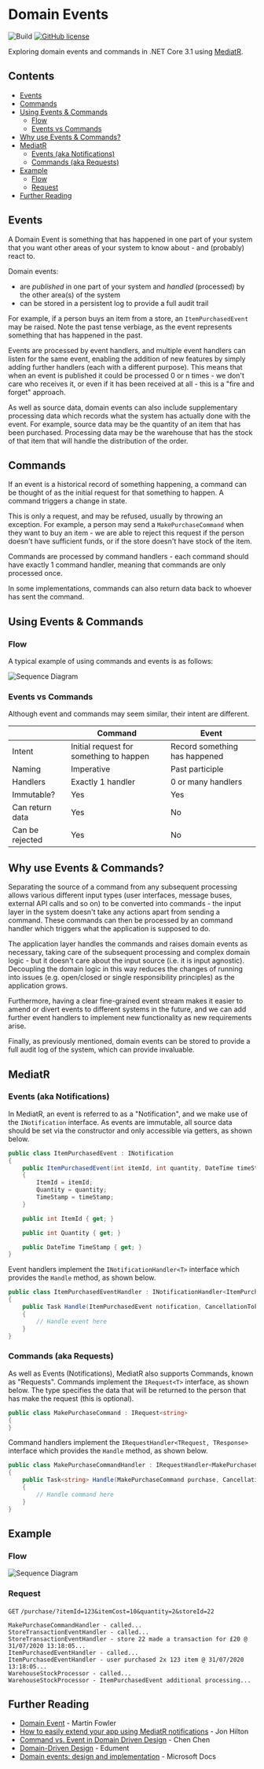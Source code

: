 # Domain Events
![Build](https://github.com/mikesuffield/DomainEvents/workflows/Build/badge.svg?branch=master&event=push)
[![GitHub license](https://img.shields.io/github/license/mikesuffield/DomainEvents?color=blue&label=License)](https://github.com/mikesuffield/DomainEvents/blob/master/LICENSE)

Exploring domain events and commands in .NET Core 3.1 using [MediatR](https://github.com/jbogard/MediatR/wiki).

## Contents
* [Events](#events)
* [Commands](#commands)
* [Using Events & Commands](#using-events-&-commands)
    * [Flow](#flow)
    * [Events vs Commands](#events-vs-commands)
* [Why use Events & Commands?](#why-use-events-&-commands?)
* [MediatR](#mediatr)
    * [Events (aka Notifications)](#events-aka-notifications)
    * [Commands (aka Requests)](#commands-aka-requests)
* [Example](#example)
    * [Flow](#flow-1)
    * [Request](#request)
* [Further Reading](#further-reading)

## Events

A Domain Event is something that has happened in one part of your system that you want other areas of your system to know about - and (probably) react to.

Domain events:
* are *published* in one part of your system and *handled* (processed) by the other area(s) of the system
* can be stored in a persistent log to provide a full audit trail

For example, if a person buys an item from a store, an `ItemPurchasedEvent` may be raised. Note the past tense verbiage, as the event represents something that has happened in the past.

Events are processed by event handlers, and multiple event handlers can listen for the same event, enabling the addition of new features by simply adding further handlers (each with a different purpose). This means that when an event is published it could be processed 0 or n times - we don't care who receives it, or even if it has been received at all - this is a "fire and forget" approach.

As well as source data, domain events can also include supplementary processing data which records what the system has actually done with the event. For example, source data may be the quantity of an item that has been purchased. Processing data may be the warehouse that has the stock of that item that will handle the distribution of the order.

## Commands

If an event is a historical record of something happening, a command can be thought of as the initial request for that something to happen. A command triggers a change in state.

This is only a request, and may be refused, usually by throwing an exception. For example, a person may send a `MakePurchaseCommand` when they want to buy an item - we are able to reject this request if the person doesn't have sufficient funds, or if the store doesn't have stock of the item.

Commands are processed by command handlers - each command should have exactly 1 command handler, meaning that commands are only processed once.

In some implementations, commands can also return data back to whoever has sent the command.

## Using Events & Commands

### Flow

A typical example of using commands and events is as follows:

![Sequence Diagram](https://github.com/mikesuffield/DomainEvents/raw/master/readme/ExampleSequenceDiagram.png)

### Events vs Commands

Although event and commands may seem similar, their intent are different.

|                 | Command                                 | Event                         |
|-----------------|-----------------------------------------|-------------------------------|
| Intent          | Initial request for something to happen | Record something has happened |
| Naming          | Imperative                              | Past participle               |
| Handlers        | Exactly 1 handler                       | 0 or many handlers            |
| Immutable?      | Yes                                     | Yes                           |
| Can return data | Yes                                     | No                            |
| Can be rejected | Yes                                     | No                            |


## Why use Events & Commands?

Separating the source of a command from any subsequent processing allows various different input types (user interfaces, message buses, external API calls and so on) to be converted into commands - the input layer in the system doesn't take any actions apart from sending a command. These commands can then be processed by an command handler which triggers what the application is supposed to do.

The application layer handles the commands and raises domain events as necessary, taking care of the subsequent processing and complex domain logic - but it doesn't care about the input source (i.e. it is input agnostic). Decoupling the domain logic in this way reduces the changes of running into issues (e.g. open/closed or single responsibility principles) as the application grows. 

Furthermore, having a clear fine-grained event stream makes it easier to amend or divert events to different systems in the future, and we can add further event handlers to implement new functionality as new requirements arise.

Finally, as previously mentioned, domain events can be stored to provide a full audit log of the system, which can provide invaluable. 

## MediatR

### Events (aka Notifications)

In MediatR, an event is referred to as a "Notification", and we make use of the `INotification` interface. As events are immutable, all source data should be set via the constructor and only accessible via getters, as shown below.

```cs
public class ItemPurchasedEvent : INotification
{
    public ItemPurchasedEvent(int itemId, int quantity, DateTime timeStamp)
    {
        ItemId = itemId;
        Quantity = quantity;
        TimeStamp = timeStamp;
    }

    public int ItemId { get; }

    public int Quantity { get; }

    public DateTime TimeStamp { get; }
}
```
Event handlers implement the `INotificationHandler<T>` interface which provides the `Handle` method, as shown below. 

```cs
public class ItemPurchasedEventHandler : INotificationHandler<ItemPurchasedEvent>
{
    public Task Handle(ItemPurchasedEvent notification, CancellationToken cancellationToken)
    {
        // Handle event here
    }
}
```

### Commands (aka Requests)

As well as Events (Notifications), MediatR also supports Commands, known as "Requests". Commands implement the `IRequest<T>` interface, as shown below. The type specifies the data that will be returned to the person that has make the request (this is optional).

```cs
public class MakePurchaseCommand : IRequest<string>
{
}
```

Command handlers implement the `IRequestHandler<TRequest, TResponse>` interface which provides the `Handle` method, as shown below.

```cs
public class MakePurchaseCommandHandler : IRequestHandler<MakePurchaseCommand, string>
{
    public Task<string> Handle(MakePurchaseCommand purchase, CancellationToken cancellationToken)
    {
        // Handle command here
    }
}
```

## Example 

### Flow

![Sequence Diagram](https://github.com/mikesuffield/DomainEvents/raw/master/readme/SequenceDiagram.png)

### Request

`GET` `/purchase/?itemId=123&itemCost=10&quantity=2&storeId=22`
```
MakePurchaseCommandHandler - called...
StoreTransactionEventHandler - called...
StoreTransactionEventHandler - store 22 made a transaction for £20 @ 31/07/2020 13:18:05...
ItemPurchasedEventHandler - called...
ItemPurchasedEventHandler - user purchased 2x 123 item @ 31/07/2020 13:18:05...
WarehouseStockProcessor - called...
WarehouseStockProcessor - ItemPurchasedEvent additional processing...
```

## Further Reading

- [Domain Event](https://martinfowler.com/eaaDev/DomainEvent.html) - Martin Fowler
- [How to easily extend your app using MediatR notifications](https://jonhilton.net/2016/08/31/how-to-easily-extend-your-app-using-mediatr-notifications/) - Jon Hilton
- [Command vs. Event in Domain Driven Design](https://medium.com/ingeniouslysimple/command-vs-event-in-domain-driven-design-be6c45be52a9) - Chen Chen
- [Domain-Driven Design](https://cqrs.nu/Faq) - Edument
- [Domain events: design and implementation](https://docs.microsoft.com/en-us/dotnet/architecture/microservices/microservice-ddd-cqrs-patterns/domain-events-design-implementation) - Microsoft Docs

